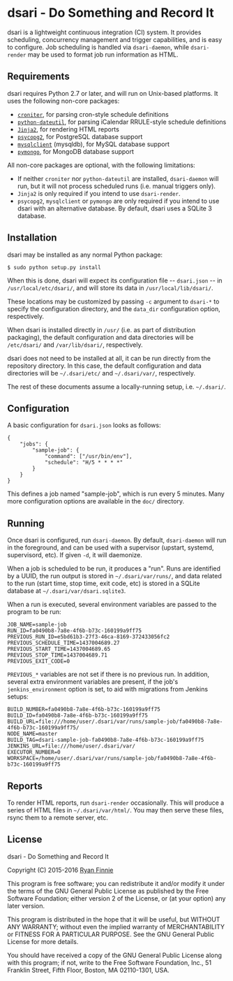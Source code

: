 # dsari - Do Something and Record It

dsari is a lightweight continuous integration (CI) system.
It provides scheduling, concurrency management and trigger capabilities, and is easy to configure.
Job scheduling is handled via `dsari-daemon`, while `dsari-render` may be used to format job run information as HTML.

## Requirements

dsari requires Python 2.7 or later, and will run on Unix-based platforms.
It uses the following non-core packages:

  - [`croniter`](https://pypi.python.org/pypi/croniter), for parsing cron-style schedule definitions
  - [`python-dateutil`](https://pypi.python.org/pypi/python-dateutil), for parsing iCalendar RRULE-style schedule definitions
  - [`Jinja2`](https://pypi.python.org/pypi/Jinja2), for rendering HTML reports
  - [`psycopg2`](https://pypi.python.org/pypi/psycopg2), for PostgreSQL database support
  - [`mysqlclient`](https://pypi.python.org/pypi/mysqlclient) (mysqldb), for MySQL database support
  - [`pymongo`](https://pypi.python.org/pypi/pymongo), for MongoDB database support

All non-core packages are optional, with the following limitations:

  - If neither `croniter` nor `python-dateutil` are installed, `dsari-daemon` will run, but it will not process scheduled runs (i.e. manual triggers only).
  - `Jinja2` is only required if you intend to use `dsari-render`.
  - `psycopg2`, `mysqlclient` or `pymongo` are only required if you intend to use dsari with an alternative database.
    By default, dsari uses a SQLite 3 database.

## Installation

dsari may be installed as any normal Python package:

    $ sudo python setup.py install

When this is done, dsari will expect its configuration file -- `dsari.json` -- in `/usr/local/etc/dsari/`, and will store its data in `/usr/local/lib/dsari/`.

These locations may be customized by passing `-c` argument to `dsari-*` to specify the configuration directory, and the `data_dir` configuration option, respectively.

When dsari is installed directly in `/usr/` (i.e. as part of distribution packaging), the default configuration and data directories will be `/etc/dsari/` and `/var/lib/dsari/`, respectively.

dsari does not need to be installed at all, it can be run directly from the repository directory.
In this case, the default configuration and data directories will be `~/.dsari/etc/` and `~/.dsari/var/`, respectively.

The rest of these documents assume a locally-running setup, i.e. `~/.dsari/`.

## Configuration

A basic configuration for `dsari.json` looks as follows:

    {
        "jobs": {
            "sample-job": {
                "command": ["/usr/bin/env"],
                "schedule": "H/5 * * * *"
            }
        }
    }

This defines a job named "sample-job", which is run every 5 minutes.
Many more configuration options are available in the `doc/` directory.

## Running

Once dsari is configured, run `dsari-daemon`.
By default, `dsari-daemon` will run in the foreground, and can be used with a supervisor (upstart, systemd, supervisord, etc).
If given `-d`, it will daemonize.

When a job is scheduled to be run, it produces a "run".
Runs are identified by a UUID, the run output is stored in `~/.dsari/var/runs/`, and data related to the run (start time, stop time, exit code, etc) is stored in a SQLite database at `~/.dsari/var/dsari.sqlite3`.

When a run is executed, several environment variables are passed to the program to be run:

    JOB_NAME=sample-job
    RUN_ID=fa0490b8-7a8e-4f6b-b73c-160199a9ff75
    PREVIOUS_RUN_ID=e5bd61b3-27f3-46ca-8169-372433056fc2
    PREVIOUS_SCHEDULE_TIME=1437004689.27
    PREVIOUS_START_TIME=1437004689.65
    PREVIOUS_STOP_TIME=1437004689.71
    PREVIOUS_EXIT_CODE=0

`PREVIOUS_*` variables are not set if there is no previous run.
In addition, several extra environment variables are present, if the job's `jenkins_environment` option is set, to aid with migrations from Jenkins setups:

    BUILD_NUMBER=fa0490b8-7a8e-4f6b-b73c-160199a9ff75
    BUILD_ID=fa0490b8-7a8e-4f6b-b73c-160199a9ff75
    BUILD_URL=file:///home/user/.dsari/var/runs/sample-job/fa0490b8-7a8e-4f6b-b73c-160199a9ff75/
    NODE_NAME=master
    BUILD_TAG=dsari-sample-job-fa0490b8-7a8e-4f6b-b73c-160199a9ff75
    JENKINS_URL=file:///home/user/.dsari/var/
    EXECUTOR_NUMBER=0
    WORKSPACE=/home/user/.dsari/var/runs/sample-job/fa0490b8-7a8e-4f6b-b73c-160199a9ff75

## Reports

To render HTML reports, run `dsari-render` occasionally.
This will produce a series of HTML files in `~/.dsari/var/html/`.
You may then serve these files, rsync them to a remote server, etc.

## License

dsari - Do Something and Record It

Copyright (C) 2015-2016 [Ryan Finnie](http://www.finnie.org/)

This program is free software; you can redistribute it and/or
modify it under the terms of the GNU General Public License
as published by the Free Software Foundation; either version 2
of the License, or (at your option) any later version.

This program is distributed in the hope that it will be useful,
but WITHOUT ANY WARRANTY; without even the implied warranty of
MERCHANTABILITY or FITNESS FOR A PARTICULAR PURPOSE.  See the
GNU General Public License for more details.

You should have received a copy of the GNU General Public License
along with this program; if not, write to the Free Software
Foundation, Inc., 51 Franklin Street, Fifth Floor, Boston, MA
02110-1301, USA.

